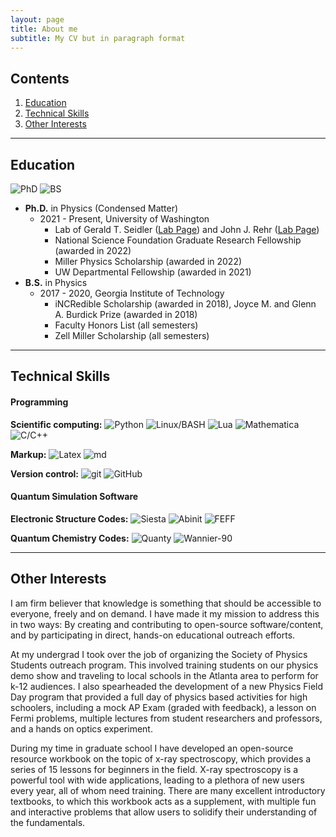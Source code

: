 ```yaml
---
layout: page
title: About me
subtitle: My CV but in paragraph format
---
```


## Contents

 1. [Education](#education)
 2. [Technical Skills](#technical-skills)
 3. [Other Interests](#other-interests)  

------
## Education
![PhD](https://img.shields.io/badge/Ph.D.-Physics%20(Condensed%20Matter)-blue?style=flat-square) ![BS](https://img.shields.io/badge/B.S.-Physics-blue?style=flat-square)
- **Ph.D.** in Physics (Condensed Matter)
  - 2021 - Present, University of Washington
    - Lab of Gerald T. Seidler ([Lab Page](http://faculty.washington.edu/seidler/index.html)) and John J. Rehr ([Lab Page](http://faculty.washington.edu/jjr/))
    - National Science Foundation Graduate Research Fellowship (awarded in 2022)
    - Miller Physics Scholarship (awarded in 2022)
    - UW Departmental Fellowship (awarded in 2021)
- **B.S.** in Physics
  - 2017 - 2020, Georgia Institute of Technology
    - iNCRedible Scholarship (awarded in 2018), Joyce M. and Glenn A. Burdick Prize (awarded in 2018)
    - Faculty Honors List (all semesters)  
    - Zell Miller Scholarship (all semesters)

------
## Technical Skills

#### Programming

**Scientific computing:** ![Python](https://img.shields.io/badge/Python-proficient-success) ![Linux/BASH](https://img.shields.io/badge/Linux/BASH-proficient-success) ![Lua](https://img.shields.io/badge/Lua-intermediate-yellowgreen) ![Mathematica](https://img.shields.io/badge/Mathematica-intermediate-yellowgreen) ![C/C++](https://img.shields.io/badge/C/C++-novice-yellow)

**Markup:** ![Latex](https://img.shields.io/badge/LaTex-proficient-success) ![md](https://img.shields.io/badge/markdown-proficient-success)

**Version control:** ![git](https://img.shields.io/badge/git-intermediate-yellowgreen)
![GitHub](https://img.shields.io/badge/GitHub-intermediate-yellowgreen)

#### Quantum Simulation Software

**Electronic Structure Codes:** ![Siesta](https://img.shields.io/badge/Siesta-proficient-success) ![Abinit](https://img.shields.io/badge/Abinit-novice-success) ![FEFF](https://img.shields.io/badge/FEFF-novice-success)

**Quantum Chemistry Codes:** ![Quanty](https://img.shields.io/badge/Quanty-proficient-success) ![Wannier-90](https://img.shields.io/badge/Wannier-90-novice-success)

------
## Other Interests

I am firm believer that knowledge is something that should be accessible to everyone, freely and on demand. I have made it my mission to address this in two ways: By creating and contributing to open-source software/content, and by participating in direct, hands-on educational outreach efforts. 

At my undergrad I took over the job of organizing the Society of Physics Students outreach program. This involved training students on our physics demo show and traveling to local schools in the Atlanta area to perform for k-12 audiences. I also spearheaded the development of a new Physics Field Day program that provided a full day of physics based activities for high schoolers, including a mock AP Exam (graded with feedback), a lesson on Fermi problems, multiple lectures from student researchers and professors, and a hands on optics experiment.

During my time in graduate school I have developed an open-source resource workbook on the topic of x-ray spectroscopy, which provides a series of 15 lessons for beginners in the field. X-ray spectroscopy is a powerful tool with wide applications, leading to a plethora of new users every year, all of whom need training. There are many excellent introductory textbooks, to which this workbook acts as a supplement, with multiple fun and interactive problems that allow users to solidify their understanding of the fundamentals. 